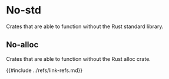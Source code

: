# No-std

Crates that are able to function without the Rust standard library.

## No-alloc

Crates that are able to function without the Rust alloc crate.

{{#include ../refs/link-refs.md}}

